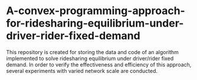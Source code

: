 # A-convex-programming-approach-for-ridesharing-equilibrium-under-driver-rider-fixed-demand
This repository is created for storing the data and code of an algorithm implemented to solve ridesharing equilibrium under driver/rider fixed demand. In order to verify the effectiveness and efficiency of this approach, several experiments with varied network scale are conducted.
